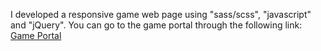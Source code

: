 I developed a responsive game web page using "sass/scss", "javascript" and "jQuery". You can go to the game portal through the following link:
<a href="https://pashaskerov21.github.io/game-portal/index.html">Game Portal</a>
